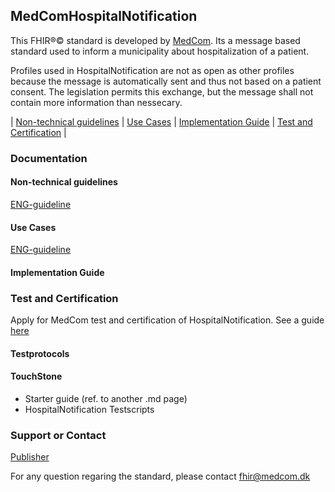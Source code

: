 ## MedComHospitalNotification

This FHIR&reg;&copy; standard is developed by [MedCom](https://www.medcom.dk/). Its a message based standard used to inform a municipality about hospitalization of a patient.

Profiles used in HospitalNotification are not as open as other profiles because the message is automatically sent and thus not based on a patient consent. The legislation permits this exchange, but the message shall not contain more information than nessecary.

|   [Non-technical guidelines](#non-technical-guidelines)   |   [Use Cases](#use-cases)   |   [Implementation Guide](#implementation-guide)   |   [Test and Certification](#test-and-certification)   |


### Documentation 

#### Non-technical guidelines 
[ENG-guideline](/documentation/NonTechnicalGuidelines_1.0.1.md)


#### Use Cases
[ENG-guideline](/documentation/UseCase_Eng.md)

#### Implementation Guide


### Test and Certification
Apply for MedCom test and certification of HospitalNotification. See a guide [here](https://www.medcom.dk/standarder/testcenter/bestilling-af-test)

#### Testprotocols 
#### TouchStone
- Starter guide (ref. to another .md page)
- HospitalNotification Testscripts


### Support or Contact

[Publisher](https://www.medcom.dk/)

For any question regaring the standard, please contact <fhir@medcom.dk>